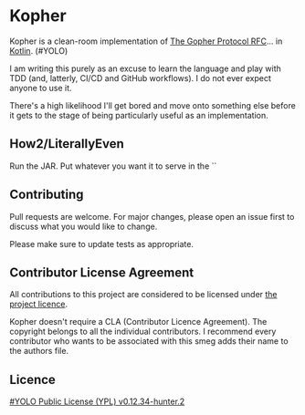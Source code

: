# Kopher

Kopher is a clean-room implementation of [The Gopher Protocol RFC](https://datatracker.ietf.org/doc/html/rfc1436)... in [Kotlin](https://kotlinlang.org/). (#YOLO)

I am writing this purely as an excuse to learn the language and play with TDD (and, latterly, CI/CD and GitHub
workflows). I do not ever expect anyone to use it.

There's a high likelihood I'll get bored and move onto something else before it gets to the stage of being particularly
useful as an implementation.

## How2/LiterallyEven

Run the JAR. Put whatever you want it to serve in the ``

## Contributing

Pull requests are welcome. For major changes, please open an issue first to discuss what you would like to change.

Please make sure to update tests as appropriate.

## Contributor License Agreement

All contributions to this project are considered to be licensed under [the project licence](#licence).

Kopher doesn't require a CLA (Contributor Licence Agreement). The copyright belongs to all the individual contributors.
I recommend every contributor who wants to be associated with this smeg adds their name to the authors file.

## Licence

[#YOLO Public License (YPL) v0.12.34-hunter.2](https://github.com/YOLOSecFW/YoloSec-Framework/blob/master/YOLO%20Public%20License)